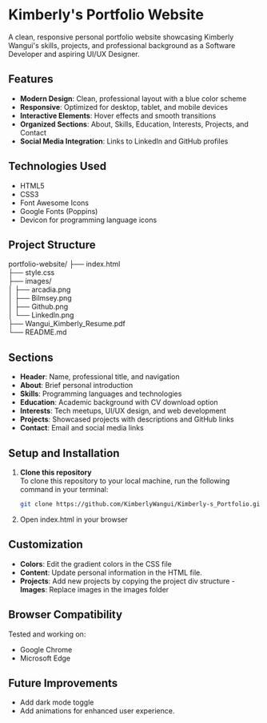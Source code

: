 # Kimberly's Portfolio Website

A clean, responsive personal portfolio website showcasing Kimberly Wangui's skills, projects, and professional background as a Software Developer and aspiring UI/UX Designer.

## Features
- **Modern Design**: Clean, professional layout with a blue color scheme
- **Responsive**: Optimized for desktop, tablet, and mobile devices
- **Interactive Elements**: Hover effects and smooth transitions
- **Organized Sections**: About, Skills, Education, Interests, Projects, and Contact
- **Social Media Integration**: Links to LinkedIn and GitHub profiles

## Technologies Used
- HTML5
- CSS3
- Font Awesome Icons
- Google Fonts (Poppins)
- Devicon for programming language icons

## Project Structure
portfolio-website/
├── index.html                  
├── style.css                   
├── images/                     
│   ├── arcadia.png             
│   ├── Bilmsey.png             
│   ├── Github.png              
│   └── Linkedln.png            
├── Wangui_Kimberly_Resume.pdf  
└── README.md                   

## Sections
- **Header**: Name, professional title, and navigation
- **About**: Brief personal introduction
- **Skills**: Programming languages and technologies
- **Education**: Academic background with CV download option
- **Interests**: Tech meetups, UI/UX design, and web development
- **Projects**: Showcased projects with descriptions and GitHub links
- **Contact**: Email and social media links

## Setup and Installation
1. **Clone this repository**  
   To clone this repository to your local machine, run the following command in your terminal:
   ```bash
   git clone https://github.com/KimberlyWangui/Kimberly-s_Portfolio.git
2. Open index.html in your browser

## Customization
- **Colors**: Edit the gradient colors in the CSS file
- **Content**: Update personal information in the HTML file.
- **Projects**: Add new projects by copying the project div structure
-**Images**: Replace images in the images folder

## Browser Compatibility
Tested and working on:
 - Google Chrome
 - Microsoft Edge

## Future Improvements
- Add dark mode toggle
- Add animations for enhanced user experience.


